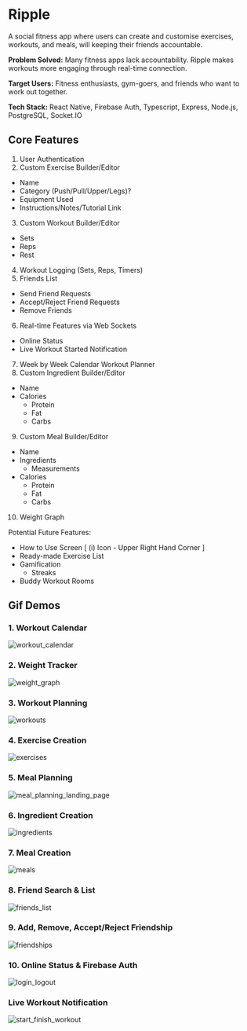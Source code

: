 # Ripple

A social fitness app where users can create and customise exercises, workouts, and meals, will keeping their friends accountable.

**Problem Solved:** Many fitness apps lack accountability. Ripple makes workouts more engaging through real-time connection.

**Target Users:** Fitness enthusiasts, gym-goers, and friends who want to work out together.

**Tech Stack:** React Native, Firebase Auth, Typescript, Express, Node.js, PostgreSQL, Socket.IO


## Core Features

1. User Authentication
2. Custom Exercise Builder/Editor
  - Name
  - Category (Push/Pull/Upper/Legs)?
  - Equipment Used
  - Instructions/Notes/Tutorial Link
3. Custom Workout Builder/Editor
  - Sets
  - Reps
  - Rest
4. Workout Logging (Sets, Reps, Timers)
5. Friends List
  - Send Friend Requests
  - Accept/Reject Friend Requests
  - Remove Friends
6. Real-time Features via Web Sockets
  - Online Status
  - Live Workout Started Notification
7. Week by Week Calendar Workout Planner
8. Custom Ingredient Builder/Editor
  - Name
  - Calories
    - Protein
    - Fat
    - Carbs
9. Custom Meal Builder/Editor
  - Name
  - Ingredients
    - Measurements
  - Calories
    - Protein
    - Fat
    - Carbs
10. Weight Graph

Potential Future Features:
- How to Use Screen [ (i) Icon - Upper Right Hand Corner ]
- Ready-made Exercise List
- Gamification
  - Streaks
- Buddy Workout Rooms

## Gif Demos

### 1. Workout Calendar

![workout_calendar](https://github.com/user-attachments/assets/802231a9-6add-4d9b-8c96-de1876668ade)


### 2. Weight Tracker

![weight_graph](https://github.com/user-attachments/assets/9a18dccb-cca9-4e8a-8c25-5ef4e9bdde5f)


### 3. Workout Planning

![workouts](https://github.com/user-attachments/assets/bc972320-f665-4d9a-95c7-74f49c90ef57)


### 4. Exercise Creation

![exercises](https://github.com/user-attachments/assets/8e4c09a7-a893-41cf-a813-dae857c37f35)


### 5. Meal Planning

![meal_planning_landing_page](https://github.com/user-attachments/assets/c787d1fc-7ffd-438e-9d38-674a82b7b309)


### 6. Ingredient Creation

![ingredients](https://github.com/user-attachments/assets/bda5ea3f-b7c8-416d-a9da-daf5aea586bc)


### 7. Meal Creation

![meals](https://github.com/user-attachments/assets/d16a05c2-3dc8-4cde-891e-6c8ec539dd39)


### 8. Friend Search & List

![friends_list](https://github.com/user-attachments/assets/d995dcd7-886f-4578-a541-510d782b85bf)


### 9. Add, Remove, Accept/Reject Friendship

![friendships](https://github.com/user-attachments/assets/a50ec6ff-af6d-438c-a843-e4745466e133)


### 10. Online Status & Firebase Auth

![login_logout](https://github.com/user-attachments/assets/c1e8519d-302d-4f32-a18f-02b4930fd30e)


### Live Workout Notification

![start_finish_workout](https://github.com/user-attachments/assets/b9c6a305-1a39-4a4f-b68d-784e69324e9b)



